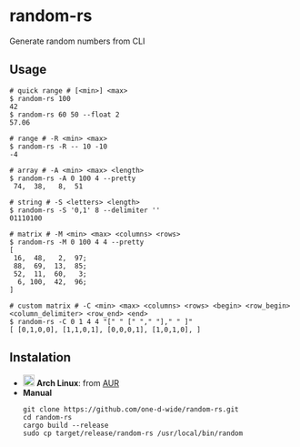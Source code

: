 # random-rs
Generate random numbers from CLI

## Usage
```shell
# quick range # [<min>] <max>
$ random-rs 100
42
$ random-rs 60 50 --float 2
57.06

# range # -R <min> <max>
$ random-rs -R -- 10 -10
-4

# array # -A <min> <max> <length>
$ random-rs -A 0 100 4 --pretty
 74,  38,   8,  51

# string # -S <letters> <length>
$ random-rs -S '0,1' 8 --delimiter ''
01110100

# matrix # -M <min> <max> <columns> <rows>
$ random-rs -M 0 100 4 4 --pretty
[
 16,  48,   2,  97;
 88,  69,  13,  85;
 52,  11,  60,   3;
  6, 100,  42,  96;
]

# custom matrix # -C <min> <max> <columns> <rows> <begin> <row_begin> <column_delimiter> <row_end> <end>
$ random-rs -C 0 1 4 4 "[" " [" "," "]," " ]"
[ [0,1,0,0], [1,1,0,1], [0,0,0,1], [1,0,1,0], ]
```

## Instalation
- <img src="https://www.monitorix.org/imgs/archlinux.png" weight="20" height="20"> **Arch Linux**: from [AUR](https://aur.archlinux.org/packages/random-rs)
- **Manual**
  ```shell
  git clone https://github.com/one-d-wide/random-rs.git
  cd random-rs
  cargo build --release
  sudo cp target/release/random-rs /usr/local/bin/random
  ```